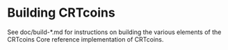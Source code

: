 Building CRTcoins
================

See doc/build-*.md for instructions on building the various
elements of the CRTcoins Core reference implementation of CRTcoins.
